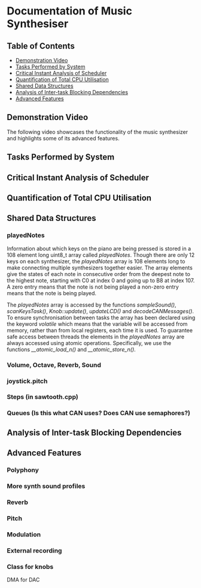 # Documentation of Music Synthesiser

## Table of Contents
- [Demonstration Video](#demonstration-video)
- [Tasks Performed by System](#tasks-performed-by-system)
- [Critical Instant Analysis of Scheduler](#critical-instant-analysis-of-scheduler)
- [Quantification of Total CPU Utilisation](#quantification-of-total-cpu-utilisation)
- [Shared Data Structures](#shared-data-structures)
- [Analysis of Inter-task Blocking Dependencies](#analysis-of-inter-task-blocking-dependencies)
- [Advanced Features](#advanced-features)


## Demonstration Video

The following video showcases the functionality of the music synthesizer and highlights some of its advanced features.

## Tasks Performed by System
## Critical Instant Analysis of Scheduler
## Quantification of Total CPU Utilisation
## Shared Data Structures

### playedNotes

Information about which keys on the piano are being pressed is stored in a 108 element long uint8_t array called *playedNotes*. Though there are only 12 keys on each synthesizer, the *playedNotes* array is 108 elements long to make connecting multiple synthesizers together easier. The array elements give the states of each note in consecutive order from the deepest note to the highest note, starting with C0 at index 0 and going up to B8 at index 107. A zero entry means that the note is not being played a non-zero entry means that the note is being played.

The *playedNotes* array is accessed by the functions *sampleSound()*, *scanKeysTask()*, *Knob::update()*, *updateLCD()* and *decodeCANMessages()*. To ensure synchronisation between tasks the array has been declared using the keyword *volatile* which means that the variable will be accessed from memory, rather than from local registers, each time it is used. To guarantee safe access between threads the elements in the *playedNotes* array are always accessed using atomic operations. Specifically, we use the functions *__atomic_load_n()* and *__atomic_store_n()*.

### Volume, Octave, Reverb, Sound

### joystick.pitch

### Steps (in sawtooth.cpp)

### Queues (Is this what CAN uses? Does CAN use semaphores?)


## Analysis of Inter-task Blocking Dependencies
## Advanced Features

### Polyphony

### More synth sound profiles

### Reverb

### Pitch

### Modulation

### External recording

### Class for knobs

DMA for DAC
